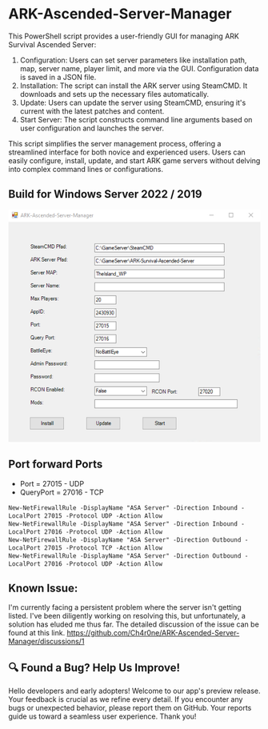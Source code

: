 # ARK-Ascended-Server-Manager
This PowerShell script provides a user-friendly GUI for managing ARK Survival Ascended Server:

1. Configuration: Users can set server parameters like installation path, map, server name, player limit, and more via the GUI. Configuration data is saved in a JSON file.
2. Installation: The script can install the ARK server using SteamCMD. It downloads and sets up the necessary files automatically.
3. Update: Users can update the server using SteamCMD, ensuring it's current with the latest patches and content.
4. Start Server: The script constructs command line arguments based on user configuration and launches the server.

This script simplifies the server management process, offering a streamlined interface for both novice and experienced users. Users can easily configure, install, update, and start ARK game servers without delving into complex command lines or configurations.

## Build for Windows Server 2022 / 2019

![ASA_Server_Manager_Preview.png](Preview/ASA_Server_Manager_Preview.png)

## Port forward Ports
- Port = 27015 - UDP 
- QueryPort = 27016 - TCP

```
New-NetFirewallRule -DisplayName "ASA Server" -Direction Inbound -LocalPort 27015 -Protocol UDP -Action Allow
New-NetFirewallRule -DisplayName "ASA Server" -Direction Inbound -LocalPort 27016 -Protocol UDP -Action Allow
New-NetFirewallRule -DisplayName "ASA Server" -Direction Outbound -LocalPort 27015 -Protocol TCP -Action Allow
New-NetFirewallRule -DisplayName "ASA Server" -Direction Outbound -LocalPort 27016 -Protocol UDP -Action Allow
```

## Known Issue:
I'm currently facing a persistent problem where the server isn't getting listed. I've been diligently working on resolving this, but unfortunately, a solution has eluded me thus far. The detailed discussion of the issue can be found at this link. https://github.com/Ch4r0ne/ARK-Ascended-Server-Manager/discussions/1

## 🔍 Found a Bug? Help Us Improve!
Hello developers and early adopters! Welcome to our app's preview release. 
Your feedback is crucial as we refine every detail. 
If you encounter any bugs or unexpected behavior, please report them on GitHub. 
Your reports guide us toward a seamless user experience. Thank you!
